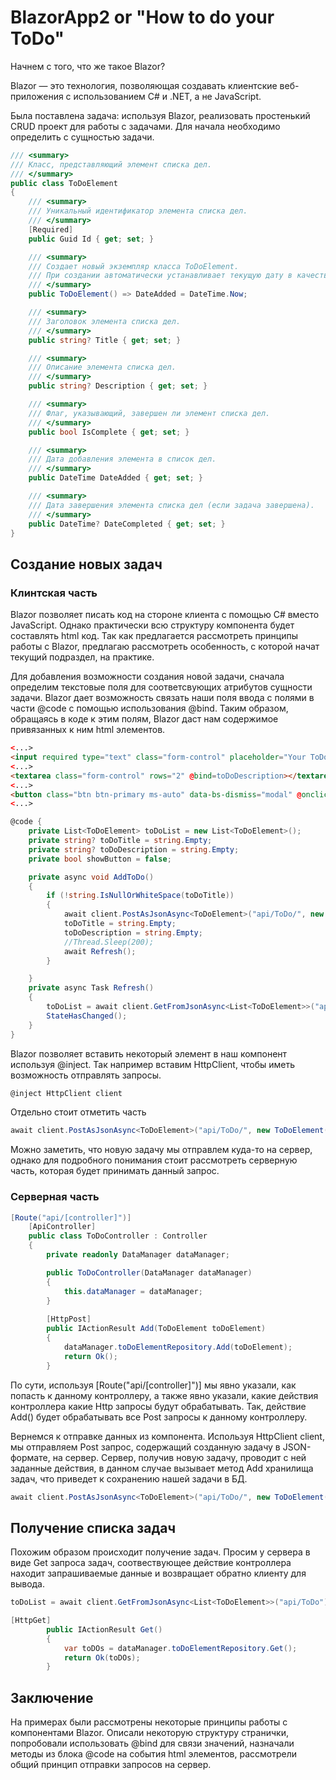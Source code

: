 # BlazorApp2 or "How to do your ToDo"
Начнем с того, что же такое Blazor?

Blazor — это технология, позволяющая создавать клиентские веб-приложения с использованием C# и .NET, а не JavaScript.

Была поставлена задача: используя Blazor, реализовать простенький CRUD проект для работы с задачами.
Для начала необходимо определить с сущностью задачи.
```c#
/// <summary>
/// Класс, представляющий элемент списка дел.
/// </summary>
public class ToDoElement
{
    /// <summary>
    /// Уникальный идентификатор элемента списка дел.
    /// </summary>
    [Required]
    public Guid Id { get; set; }

    /// <summary>
    /// Создает новый экземпляр класса ToDoElement.
    /// При создании автоматически устанавливает текущую дату в качестве даты добавления.
    /// </summary>
    public ToDoElement() => DateAdded = DateTime.Now;

    /// <summary>
    /// Заголовок элемента списка дел.
    /// </summary>
    public string? Title { get; set; }

    /// <summary>
    /// Описание элемента списка дел.
    /// </summary>
    public string? Description { get; set; }

    /// <summary>
    /// Флаг, указывающий, завершен ли элемент списка дел.
    /// </summary>
    public bool IsComplete { get; set; }

    /// <summary>
    /// Дата добавления элемента в список дел.
    /// </summary>
    public DateTime DateAdded { get; set; }

    /// <summary>
    /// Дата завершения элемента списка дел (если задача завершена).
    /// </summary>
    public DateTime? DateCompleted { get; set; }
}
```
## Создание новых задач
### Клинтская часть
Blazor позволяет писать код на стороне клиента с помощью C# вместо JavaScript. Однако практически всю структуру компонента будет составлять html код. Так как предлагается рассмотреть принципы работы с Blazor, предлагаю рассмотреть особенность, с которой начат текущий подраздел, на практике.

Для добавления возможности создания новой задачи, сначала определим текстовые поля для соответсвующих атрибутов сущности задачи. Blazor дает возможность связать наши поля ввода с полями в части @code с помощью использования @bind. Таким образом, обращаясь в коде к этим полям, Blazor даст нам содержимое привязанных к ним html элементов.
```html
<...>
<input required type="text" class="form-control" placeholder="Your ToDo title" @bind=toDoTitle @oninput="OnTitleInput" />
<...>
<textarea class="form-control" rows="2" @bind=toDoDescription></textarea>
<...>
<button class="btn btn-primary ms-auto" data-bs-dismiss="modal" @onclick="AddToDo">
<...>
```
```c#
@code {
    private List<ToDoElement> toDoList = new List<ToDoElement>();
    private string? toDoTitle = string.Empty;
    private string? toDoDescription = string.Empty;
    private bool showButton = false;

    private async void AddToDo()
    {
        if (!string.IsNullOrWhiteSpace(toDoTitle))
        {
            await client.PostAsJsonAsync<ToDoElement>("api/ToDo/", new ToDoElement() { Title = toDoTitle, Description = toDoDescription, Id = Guid.NewGuid() });
            toDoTitle = string.Empty;
            toDoDescription = string.Empty;
            //Thread.Sleep(200);
            await Refresh();
        }

    }   
    private async Task Refresh()
    {
        toDoList = await client.GetFromJsonAsync<List<ToDoElement>>("api/ToDo");
        StateHasChanged();
    }
}
```

Blazor позволяет вставить некоторый элемент в наш компонент используя @inject. Так например вставим HttpClient, чтобы иметь возможность отправлять запросы.
```c#
@inject HttpClient client
```

Отдельно стоит отметить часть
```c#
await client.PostAsJsonAsync<ToDoElement>("api/ToDo/", new ToDoElement() { Title = toDoTitle, Description = toDoDescription, Id = Guid.NewGuid() });
```

Можно заметить, что новую задачу мы отправлем куда-то на сервер, однако для подробного понимания стоит рассмотреть серверную часть, которая будет принимать данный запрос.

### Серверная часть
```c#
[Route("api/[controller]")]
    [ApiController]
    public class ToDoController : Controller
    {
        private readonly DataManager dataManager;

        public ToDoController(DataManager dataManager)
        {
            this.dataManager = dataManager;
        }
        
        [HttpPost]
        public IActionResult Add(ToDoElement toDoElement)
        {
            dataManager.toDoElementRepository.Add(toDoElement);
            return Ok();
        }
```
По сути, используя [Route("api/[controller]")] мы явно указали, как попасть к данному контроллеру, а также явно указали, какие действия контроллера какие Http запросы будут обрабатывать. Так, действие Add() будет обрабатывать все Post запросы к данному контроллеру.

Вернемся к отправке данных из компонента. Используя HttpClient client, мы отправляем Post запрос, содержащий созданную задачу в JSON-формате, на сервер. Сервер, получив новую задачу, проводит с ней заданные действия, в данном случае вызывает метод Add хранилища задач, что приведет к сохранению нашей задачи в БД.
```c#
await client.PostAsJsonAsync<ToDoElement>("api/ToDo/", new ToDoElement() { Title = toDoTitle, Description = toDoDescription, Id = Guid.NewGuid() });
```

## Получение списка задач
Похожим образом происходит получение задач. Просим у сервера в виде Get запроса задач, соотвествующее действие контроллера находит запрашиваемые данные и возвращает обратно клиенту для вывода.
```c#
toDoList = await client.GetFromJsonAsync<List<ToDoElement>>("api/ToDo");
```
```c#
[HttpGet]
        public IActionResult Get()
        {
            var toDOs = dataManager.toDoElementRepository.Get();
            return Ok(toDOs);
        }
```

## Заключение
На примерах были рассмотрены некоторые принципы работы с компонентами Blazor. Описали некоторую структуру странички, попробовали использовать @bind для связи значений, назначали методы из блока @code на события html элементов, рассмотрели общий принцип отправки запросов на сервер.

